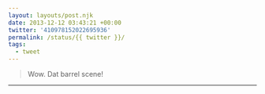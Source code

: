 ```yaml
---
layout: layouts/post.njk
date: 2013-12-12 03:43:21 +00:00
twitter: '410978152022695936'
permalink: /status/{{ twitter }}/
tags: 
  - tweet
---
```


> Wow. Dat barrel scene!

---
